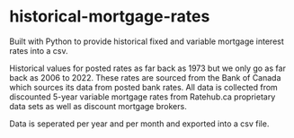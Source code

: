 # historical-mortgage-rates
Built with Python to provide historical fixed and variable mortgage interest rates into a csv.

Historical values for posted rates as far back as 1973 but we only go as far back as 2006 to 2022. These rates are sourced from the Bank of Canada which sources its data from posted bank rates.
All data is collected from discounted 5-year variable mortgage rates from Ratehub.ca proprietary data sets as well as discount mortgage brokers.

Data is seperated per year and per month and exported into a csv file.
